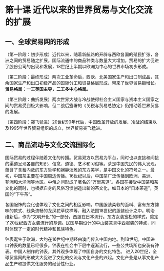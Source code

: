 # 第十课 近代以来的世界贸易与文化交流的扩展

## 一、全球贸易网的形成

（第一阶段：初步形成）近代以来，随着新航路的开辟与西欧各国的殖民扩张，各洲之间的贸易随之扩展。国际流通中的商品种类与数量大大增加。贸易的扩大促进了股份公司的出现和发展，18世纪上半期以欧洲为中心的世界市场初步形成。

（第二阶段：最终形成）两次工业革命后，西欧、北美国家生产和出口制成品，其余国家生产和出口初级产品的国际分工和贸易格局形成，带来了世界贸易额增长。**贸易格局：一工英国主导，二工多中心格局。**

（第三阶段：曲折发展）两次世界大战与冷战使得社会主义国家与资本主义国家之间的贸易受到极大影响，但二战后签署的《关税与贸易总协定》仍推动着世界贸易的发展。

（第四阶段：突飞猛进）20世纪90年代后，中国改革开放的发展、冷战的结束以及1995年世界贸易组织的成立，世界贸易突飞猛进。

## 二、商品流动与文化交流国际化

国际贸易的过程伴随着文化的传播。贸易双方以贸易为平台，同时也以直接和间接的渠道呈现各自的知识、信念、道德、艺术和习俗等。茶是中国先民的伟大发现，蕴含了含蓄内敛的东方哲学和娴静淡雅的东方美学，是中国文化的符号之一。最初，中国茶主要在中国周边传播。16世纪以后，中国茶广泛传播到欧洲、美洲、非洲和大洋洲等地区。中俄之间形成了著名的“万里茶道”。各国在接受中国茶和茶文化的同时，也根据自身的风俗习惯创造出新的茶文化，如日本的“日本茶道”，英国的“下午茶”。

各国服饰的变化也体现了文化之间的相互影响。中国服装柔软的面料、富有东方韵味的款式、线条流畅的龙凤花草纹样等，融入法国18世纪的服装设计之中。明治维新后，作为“文明开化”的一部分，西服在日本流行。东方女装宽松的样式，奠定了20世纪西方女装流行的基调。民国早期设计的中山装兼具中西服装的特点，同时体现了一定的时代精神和民族特色。

钟表诞生于欧洲，大约在16世纪中期经由澳门传入中国内地。到18世纪，中国进口钟表的数量已经很多。钟表在社会中下层中逐渐流行，一些公共场所也安装有钟表。中国人制作的钟表，其外观多体现了中国自身的文化特色。
进入20世纪，全球贸易网的形成大大促进了文化的交流与文化产业的兴起。文化产业是从事文化产品生产和提供文化服务的经营性行业。

